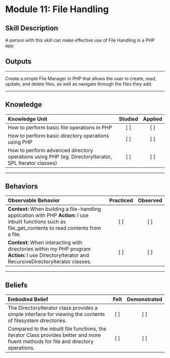# Module 11: File Handling

## Skill Description
A person with this skill can make effective use of File Handling in a PHP app.

## Outputs
----------
Create a simple File Manager in PHP that allows the user to create, read, update, and delete files, as well as navigate through the files they add. 

----------
## Knowledge


| Knowledge Unit   |      Studied      | Applied |
|:-------------|:------------------:|:--------:|
| How to perform basic file operations in PHP| [ ] | [ ] |
| How to perform basic directory operations using PHP| [ ] | [ ] |
| How to perform advanced directory operations using PHP (eg. DirectoryIterator, SPL Iterator classes)| [ ] | [ ] |


----------


## Behaviors

| Observable Behavior   |      Practiced      | Observed |
|:-------------|:------------------:|:--------:|
| **Context:** When building a file-handling application with PHP **Action:**  I use inbuilt functions such as file_get_contents to read contents from a file.| [ ] | [ ]  |
| **Context:** When interacting with directories within my PHP program **Action:**  I use DirectoryIterator and RecursiveDirectoryIterator classes.| [ ] | [ ]  |

----------


## Beliefs


| Embodied Belief   |      Felt      | Demonstrated |
|:-------------|:------------------:|:--------:|
| The DirectoryIterator class provides a simple interface for viewing the contents of filesystem directories. | [ ] | [ ] |
| Compared to the inbuilt file functions, the iterator Class provides better and more fluent methods for file and directory operations. | [ ] | [ ] |
